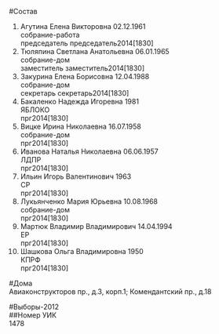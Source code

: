 #Состав  
1. Агутина Елена Викторовна 02.12.1961  
    собрание-работа  
    председатель председатель2014[1830]  
2. Тюляпина Светлана Анатольевна 06.01.1965  
    собрание-дом  
    заместитель заместитель2014[1830]  
3. Закурина Елена Борисовна 12.04.1988  
    собрание-дом  
    секретарь секретарь2014[1830]  
4. Бакаленко Надежда Игоревна 1981  
    ЯБЛОКО  
    прг2014[1830]  
5. Вицке Ирина Николаевна 16.07.1958  
    собрание-дом  
    прг2014[1830]  
6. Иванова Наталья Николаевна 06.06.1957  
    ЛДПР  
    прг2014[1830]  
7. Ильин Игорь Валентинович 1963  
    СР  
    прг2014[1830]  
8. Лукьянченко Мария Юрьевна 10.08.1968  
    собрание-дом  
    прг2014[1830]  
9. Мартюк Владимир Владимирович 14.04.1994  
    ЕР  
    прг2014[1830]  
10. Шашкова Ольга Владимировна 1950  
    КПРФ  
    прг2014[1830]  
  
#Дома  
Авиаконструкторов пр., д.3, корп.1;  Комендантский пр., д.18  
  
#Выборы-2012  
##Номер УИК  
1478  

